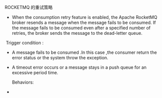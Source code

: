 ROCKETMQ 的重试策略

- When the consumption retry feature is enabled, the Apache RocketMQ broker resends a message when the message fails to be consumed. If the message fails to be consumed even after a specified number of retries, the broker sends the message to the dead-letter queue.

​	Trigger condition :

- A message fails to be consumed .In this case ,the consumer return the error status or the system throw the exception.
- A timeout error occurs or a message stays in a push queue  for an excessive period time.

   Behaviors:

- 